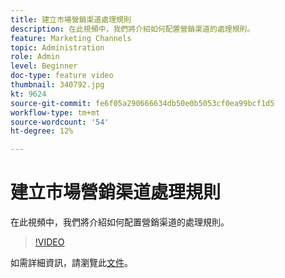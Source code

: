 ```yaml
---
title: 建立市場營銷渠道處理規則
description: 在此視頻中，我們將介紹如何配置營銷渠道的處理規則。
feature: Marketing Channels
topic: Administration
role: Admin
level: Beginner
doc-type: feature video
thumbnail: 340792.jpg
kt: 9624
source-git-commit: fe6f05a290666634db50e0b5053cf0ea99bcf1d5
workflow-type: tm+mt
source-wordcount: '54'
ht-degree: 12%

---
```



# 建立市場營銷渠道處理規則

在此視頻中，我們將介紹如何配置營銷渠道的處理規則。

>[!VIDEO](https://video.tv.adobe.com/v/340792/?quality=12&learn=on)

如需詳細資訊，請瀏覽此[文件](https://experienceleague.adobe.com/docs/analytics/components/marketing-channels/c-rules.html?lang=en)。
